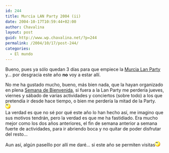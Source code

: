 ```yaml
---
id: 244
title: Murcia LAN Party 2004 (ii)
date: 2004-10-17T10:59:44+02:00
author: Chavalina
layout: post
guid: http://www.wp.chavalina.net/?p=244
permalink: /2004/10/17/post-244/
categories:
  - El mundo
---
```

Bueno, pues ya sólo quedan 3 días para que empiece la <a href="http://www.murcialanparty.com/" target="_blank">Murcia Lan Party</a> y… por desgracia este año **no** voy a estar allí.

No me ha gustado mucho, bueno, más bien nada, que la hayan organizado en plena <a href="http://www.um.es/bienvenida/" target="_blank">Semana de Bienvenida</a>, si fuera a la Lan Party me perdería jueves, viernes y sábado de varias actividades y conciertos (sobre todo) a los que pretendía ir desde hace tiempo, o bien me perdería la mitad de la Party.  
![emo](/imagenes/emoticonos/pensativo.gif)  
La verdad es que no sé por qué este año lo han hecho así, me imagino que sus motivos tendrán, pero la verdad es que me ha fastidiado. Era mucho mejor como los dos años anteriores, el fin de semana anterior a semana fuerte de actividades, para ir abriendo boca y no quitar de poder disfrutar del resto…

Aun así, algún paseíllo por allí me daré… si este año se permiten visitas![emo](/imagenes/emoticonos/pensativo.gif)